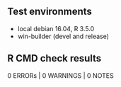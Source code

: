 ## Test environments
* local debian 16.04, R 3.5.0
* win-builder (devel and release)

## R CMD check results

0 ERRORs | 0 WARNINGS | 0 NOTES

